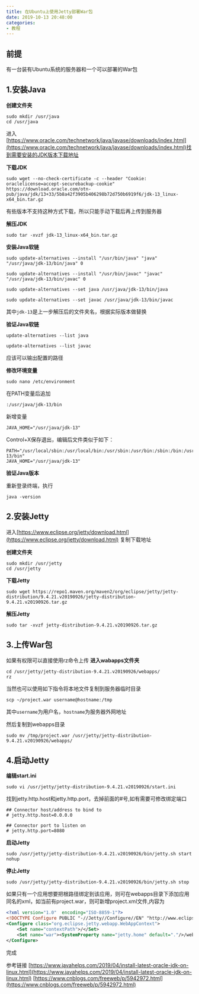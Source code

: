 ```yaml
---
title: 在Ubuntu上使用Jetty部署War包
date: 2019-10-13 20:48:00
categories: 
- 教程
---
```


## 前提

有一台装有Ubuntu系统的服务器和一个可以部署的War包

## 1.安装Java

**创建文件夹**
```shell
sudo mkdir /usr/java
cd /usr/java
```
进入[https://www.oracle.com/technetwork/java/javase/downloads/index.html](https://www.oracle.com/technetwork/java/javase/downloads/index.html)找到需要安装的JDK版本下载地址

**下载JDK**
```shell
sudo wget --no-check-certificate -c --header "Cookie: oraclelicense=accept-securebackup-cookie" https://download.oracle.com/otn-pub/java/jdk/13+33/5b8a42f3905b406298b72d750b6919f6/jdk-13_linux-x64_bin.tar.gz
```
有些版本不支持这种方式下载，所以只能手动下载后再上传到服务器

**解压JDK**
```shell
sudo tar -xvzf jdk-13_linux-x64_bin.tar.gz
```

**安装Java软链**
```shell
sudo update-alternatives --install "/usr/bin/java" "java" "/usr/java/jdk-13/bin/java" 0
```
```shell
sudo update-alternatives --install "/usr/bin/javac" "javac" "/usr/java/jdk-13/bin/javac" 0
```
```shell
sudo update-alternatives --set java /usr/java/jdk-13/bin/java
```
```shell
sudo update-alternatives --set javac /usr/java/jdk-13/bin/javac
```
其中`jdk-13`是上一步解压后的文件夹名，根据实际版本做替换

<!--more-->

**验证Java软链**
```shell
update-alternatives --list java
```
```shell
update-alternatives --list javac
```
应该可以输出配置的路径

**修改环境变量**
```shell
sudo nano /etc/environment
```

在PATH变量后追加
```text
:/usr/java/jdk-13/bin
```

新增变量
```text
JAVA_HOME="/usr/java/jdk-13"
```

Control+X保存退出，编辑后文件类似于如下：
```text
PATH="/usr/local/sbin:/usr/local/bin:/usr/sbin:/usr/bin:/sbin:/bin:/usr/games:/usr/local/games:/usr/java/jdk-13/bin"
JAVA_HOME="/usr/java/jdk-13"
```

**验证Java版本**

重新登录终端，执行
```shell
java -version
```

## 2.安装Jetty

进入[https://www.eclipse.org/jetty/download.html](https://www.eclipse.org/jetty/download.html) 复制下载地址

**创建文件夹**
```shell
sudo mkdir /usr/jetty
cd /usr/jetty
```

**下载Jetty**
```shell
sudo wget https://repo1.maven.org/maven2/org/eclipse/jetty/jetty-distribution/9.4.21.v20190926/jetty-distribution-9.4.21.v20190926.tar.gz
```

**解压Jetty**
```shell
sudo tar -xvzf jetty-distribution-9.4.21.v20190926.tar.gz
```

## 3.上传War包

如果有权限可以直接使用rz命令上传
**进入wabapps文件夹**
```shell
cd /usr/jetty/jetty-distribution-9.4.21.v20190926/webapps/
rz
```

当然也可以使用如下指令将本地文件复制到服务器临时目录
```shell
scp ~/project.war username@hostname:/tmp  
```
其中`username`为用户名，`hostname`为服务器外网地址

然后复制到webapps目录
```shell
sudo mv /tmp/project.war /usr/jetty/jetty-distribution-9.4.21.v20190926/webapps/
```

## 4.启动Jetty

**编辑start.ini**
```shell
sudo vi /usr/jetty/jetty-distribution-9.4.21.v20190926/start.ini
```

找到jetty.http.host和jetty.http.port，去掉前面的#号,如有需要可修改绑定端口
```text
## Connector host/address to bind to
# jetty.http.host=0.0.0.0

## Connector port to listen on
# jetty.http.port=8080
```

**启动Jetty**
```shell
sudo /usr/jetty/jetty-distribution-9.4.21.v20190926/bin/jetty.sh start nohup
```

**停止Jetty**
```shell
sudo /usr/jetty/jetty-distribution-9.4.21.v20190926/bin/jetty.sh stop
```

如果只有一个应用想要把根路径绑定到该应用，则可在webapps目录下添加应用同名的xml，如当前有project.war，则可新增project.xml文件,内容为
```xml
<?xml version="1.0"  encoding="ISO-8859-1"?>
<!DOCTYPE Configure PUBLIC "-//Jetty//Configure//EN" "http://www.eclipse.org/jetty/configure.dtd">
<Configure class="org.eclipse.jetty.webapp.WebAppContext">
    <Set name="contextPath">/</Set>
    <Set name="war"><SystemProperty name="jetty.home" default="."/>/webapps/project.war</Set>
</Configure>
```

完成

参考链接
[https://www.javahelps.com/2019/04/install-latest-oracle-jdk-on-linux.html](https://www.javahelps.com/2019/04/install-latest-oracle-jdk-on-linux.html)
[https://www.cnblogs.com/freeweb/p/5942972.html](https://www.cnblogs.com/freeweb/p/5942972.html)
